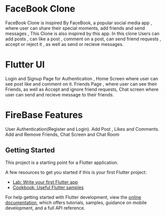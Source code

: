 # FaceBook Clone

FaceBook Clone is inspired By FaceBook, a popular social media app , where user can share their special moments, add friends and send messages , This Clone is also inspired by this app. In this clone Users can add posts , can like a post , comment on a post, can send friend requests , accept or reject it , as well as send or recieve messages.

# Flutter UI

Login and Signup Page for Authentication , Home Screen where user can see post like and comment on it. Friends Page , where user can see their Friends, as well as Accept and ignore friend requests, Chat screen where user can send and recieve message to their friends.

# FireBase Features

User Authentication(Register and Login). Add Post , Likes and Comments. Add and Remove Friends, Chat Screen and Chat Room

## Getting Started

This project is a starting point for a Flutter application.

A few resources to get you started if this is your first Flutter project:

- [Lab: Write your first Flutter app](https://docs.flutter.dev/get-started/codelab)
- [Cookbook: Useful Flutter samples](https://docs.flutter.dev/cookbook)

For help getting started with Flutter development, view the
[online documentation](https://docs.flutter.dev/), which offers tutorials,
samples, guidance on mobile development, and a full API reference.
